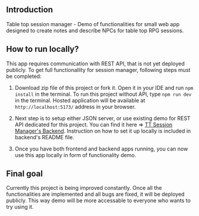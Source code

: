 ## Introduction

Table top session manager - Demo of functionalities for small web app designed to create notes and describe NPCs for table top RPG sessions.

## How to run locally?

This app requires communication with REST API, that is not yet deployed publicly. To get full functionallity for session manager, following steps must be completed:

1. Download zip file of this project or fork it. Open it in your IDE and run `npm install` in the terminal.
   To run this project without API, type `npm run dev` in the terminal. Hosted application will be available at `http://localhost:5173/` address in your browser.

2. Next step is to setup either JSON server, or use existing demo for REST API dedicated for this project. You can find it here => [TT Session Manager's Backend](https://github.com/JBryskiewicz/dms-backend). Instruction on how to set it up locally is included in backend's README file.

3. Once you have both frontend and backend apps running, you can now use this app locally in form of functionality demo.

## Final goal

Currently this project is being improved constantly. Once all the functionalities are implemented and all bugs are fixed, it will be deployed publicly. This way demo will be more accessable to everyone who wants to try using it.
